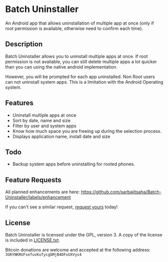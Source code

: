 # Batch Uninstaller
An Android app that allows uninstallation of multiple app at once (only if root permission is available, otherwise need to confirm each time).

<!--<a href="https://play.google.com/store/apps/details?id=com.saha.batchuninstaller" target="_blank">
	<img src="https://play.google.com/intl/en_us/badges/images/generic/en-play-badge.png" alt="Get it on Google Play" height="80"/>
</a>
<a href="https://f-droid.org/repository/browse/?fdid=com.saha.batchuninstaller" target="_blank">
	<img src="https://f-droid.org/badge/get-it-on.png" alt="Get it on F-Droid" height="80"/>
</a>-->

## Description

Batch Uninstaller allows you to uninstall multiple apps at once. If root permission is not available, you can still delete multiple apps a lot quicker than you can using the native android implementation.
 
However, you will be prompted for each app uninstalled. Non Root users can not uninstall system apps. This is a limitation with the Android Operating system.


## Features

* Uninstall multiple apps at once
* Sort by date, name and size
* Filter by user and system apps
* Know how much space you are freeing up during the selection process.
* Displays application name, install date and size

## Todo

* Backup system apps before uninstalling for rooted phones.

## Feature Requests

All planned enhancements are here: https://github.com/sarbajitsaha/Batch-Uninstaller/labels/enhancement

If you can't see a similar request, [request yours](https://github.com/sarbajitsaha/Batch-Uninstaller/issues/new) today!


## License

Batch Uninstaller is licensed under the GPL, version 3. A copy of the license is
included in [LICENSE.txt](LICENSE.txt).

Bitcoin donations are welcome and accepted at the following address:
`3GRYNKRUFsefuvKuTycgbMjB4DFxUXVys4`